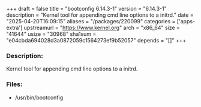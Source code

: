 +++
draft = false
title = "bootconfig 6.14.3-1"
version = "6.14.3-1"
description = "Kernel tool for appending cmd line options to a initrd."
date = "2025-04-20T16:09:15"
aliases = "/packages/220099"
categories = ['apps-extra']
upstreamurl = "https://www.kernel.org"
arch = "x86_64"
size = "41644"
usize = "30968"
sha1sum = "e04cbda694028d3a0872059c1564273ef9b52057"
depends = "[]"
+++
### Description: 
Kernel tool for appending cmd line options to a initrd.

### Files: 
* /usr/bin/bootconfig
